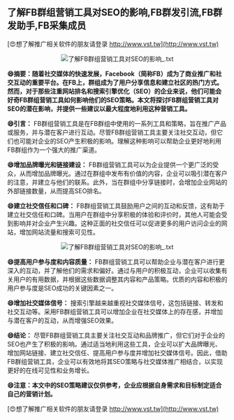 ## **了解FB群组营销工具对SEO的影响,FB群发引流,FB群发助手,FB采集成员**

[😍想了解推广相关软件的朋友请登录 http://www.vst.tw](http://www.vst.tw)

 <center><img src="https://vst.tw/MP4/tuiguang/png/0.png" alt="了解FB群组营销工具对SEO的影响_.txt"></center>

**😄摘要：随着社交媒体的快速发展，Facebook（简称FB）成为了商业推广和社交互动的重要平台。在FB上，群组成为了用户分享信息和建立社区的热门方式。然而，对于那些注重网站排名和搜索引擎优化（SEO）的企业来说，他们可能会好奇FB群组营销工具如何影响他们的SEO策略。本文将探讨FB群组营销工具对SEO的潜在影响，并提供一些建议以最大程度地利用这种营销工具。**

**😄引言：**
FB群组营销工具是在FB群组中使用的一系列工具和策略，旨在推广产品或服务，并与潜在客户进行互动。尽管FB群组营销工具主要关注社交互动，但它们也可能对企业的SEO产生积极的影响。理解这种影响可以帮助企业更好地利用FB群组作为一个强大的推广渠道。

**😄增加品牌曝光和链接建设：**
FB群组营销工具可以为企业提供一个更广泛的受众，从而增加品牌曝光。通过在群组中发布有价值的内容，企业可以吸引潜在客户的注意，并建立与他们的联系。此外，当在群组中分享链接时，会增加企业网站的外部链接数量，从而提高SEO排名。

**😄建立社交信任和口碑：**
FB群组营销工具鼓励用户之间的互动和反馈，这有助于建立社交信任和口碑。当用户在群组中分享积极的体验和评价时，其他人可能会受到影响并对企业产生兴趣。这种正面的社交信任可以促进更多的用户访问企业的网站，增加网站流量和搜索可见性。

 <center><img src="https://vst.tw/MP4/tuiguang/png/3.png" alt="了解FB群组营销工具对SEO的影响_.txt"></center>

**😄提高用户参与度和内容质量：**
FB群组营销工具可以帮助企业与潜在客户进行更深入的互动，并了解他们的需求和偏好。通过与用户的积极互动，企业可以收集有关用户的有用数据，并根据这些数据调整其内容和产品策略。优质的内容和积极的用户参与度是SEO成功的关键因素之一。

**😄增加社交媒体信号：**
搜索引擎越来越重视社交媒体信号，这包括链接、转发和社交互动等。采用FB群组营销工具可以增加企业在社交媒体上的存在感，并增加与潜在客户的互动，从而增强SEO效果。

**😄结论：**
尽管FB群组营销工具主要关注社交互动和品牌推广，但它们对于企业的SEO也产生了积极的影响。通过适当地利用这些工具，企业可以扩大品牌曝光、增加网站链接、建立社交信任、提高用户参与度并增加社交媒体信号。因此，借助FB群组营销工具，企业可以有效地将其SEO策略与社交媒体推广相结合，以实现更好的在线可见性和业务增长。

**😄注意：本文中的SEO策略建议仅供参考，企业应根据自身需求和目标制定适合自己的营销计划。**

[😍想了解推广相关软件的朋友请登录 http://www.vst.tw](http://www.vst.tw)



